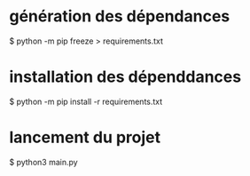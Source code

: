 # génération des dépendances 
$ python -m pip freeze > requirements.txt
# installation des dépenddances 
$ python -m pip install -r requirements.txt
# lancement du projet 
$ python3 main.py 

